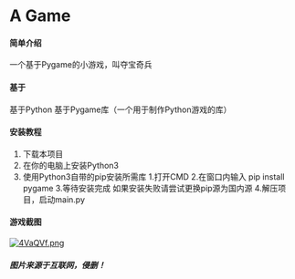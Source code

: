 # A Game

#### 简单介绍
一个基于Pygame的小游戏，叫夺宝奇兵

#### 基于
基于Python
基于Pygame库（一个用于制作Python游戏的库）

#### 安装教程

1.  下载本项目
2.  在你的电脑上安装Python3
3.  使用Python3自带的pip安装所需库
    1.打开CMD
    2.在窗口内输入 pip install pygame
    3.等待安装完成
    如果安装失败请尝试更换pip源为国内源
4.解压项目，启动main.py

#### 游戏截图
[![4VaQVf.png](https://z3.ax1x.com/2021/09/15/4VaQVf.png)](https://imgtu.com/i/4VaQVf)

##### 图片来源于互联网，侵删！
